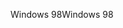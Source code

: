 <span data-ttu-id="587dc-101">Windows 98</span><span class="sxs-lookup"><span data-stu-id="587dc-101">Windows 98</span></span>